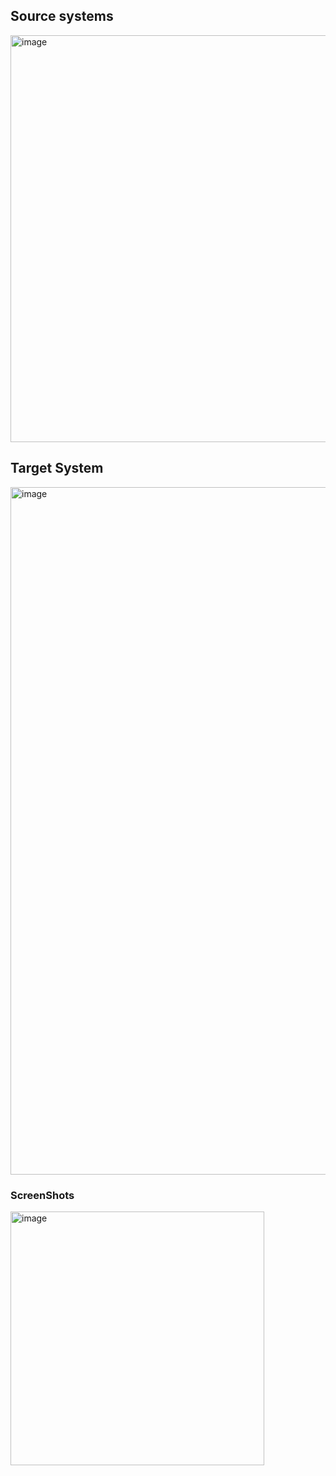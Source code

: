 <H2>Source systems</H2>
<img width="651" alt="image" src="https://github.com/melwinmpk/Snowflake_External_Stage_DataPipeline/assets/25386607/55a7f1ab-a185-48f3-a35a-605d3ca89a79">
<h2>Target System</h2>
<img width="1100" alt="image" src="https://github.com/melwinmpk/AmazonBooks_DataPipeline/assets/25386607/467923ef-d087-4014-affb-7e7be3223baa">

<H3>ScreenShots</H3>
<img width="406" alt="image" src="https://github.com/melwinmpk/Snowflake_External_Stage_DataPipeline/assets/25386607/31e6d97f-aa84-445e-8113-53c82c09e061">
